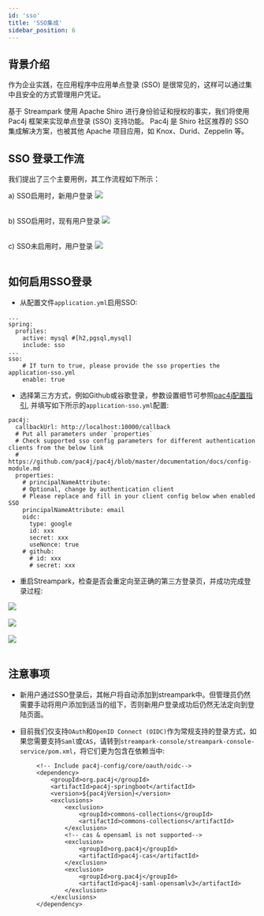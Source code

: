 ```yaml
---
id: 'sso'
title: 'SSO集成'
sidebar_position: 6
---
```


## 背景介绍
作为企业实践，在应用程序中应用单点登录 (SSO) 是很常见的，这样可以通过集中且安全的方式管理用户凭证。

基于 Streampark 使用 Apache Shiro 进行身份验证和授权的事实，我们将使用 Pac4j 框架来实现单点登录 (SSO) 支持功能。 Pac4j 是 Shiro 社区推荐的 SSO 集成解决方案，也被其他 Apache 项目应用，如 Knox、Durid、Zeppelin 等。


## SSO 登录工作流
我们提出了三个主要用例，其工作流程如下所示：

a) SSO启用时，新用户登录
<img src="/doc/image/sso/new-user-login-process.png"/><br></br>

b) SSO启用时，现有用户登录
<img src="/doc/image/sso/existing-user-login-process.png"/><br></br>

c) SSO未启用时，用户登录
<img src="/doc/image/sso/user-login-sso-not-enabled.png"/><br></br>

## 如何启用SSO登录
- 从配置文件`application.yml`启用SSO:
```
...
spring:
  profiles:
    active: mysql #[h2,pgsql,mysql]
    include: sso
...
sso:
    # If turn to true, please provide the sso properties the application-sso.yml
    enable: true
```

- 选择第三方方式，例如Github或谷歌登录，参数设置细节可参照[pac4j配置指引](https://github.com/pac4j/pac4j/blob/master/documentation/docs/config-module.md), 并填写如下所示的`application-sso.yml`配置:
```
pac4j:
  callbackUrl: http://localhost:10000/callback
  # Put all parameters under `properties`
  # Check supported sso config parameters for different authentication clients from the below link
  # https://github.com/pac4j/pac4j/blob/master/documentation/docs/config-module.md
  properties:
    # principalNameAttribute:
    # Optional, change by authentication client
    # Please replace and fill in your client config below when enabled SSO
    principalNameAttribute: email
    oidc:
      type: google
      id: xxx
      secret: xxx
      useNonce: true
    # github:
      # id: xxx
      # secret: xxx
```

- 重启Streampark，检查是否会重定向至正确的第三方登录页，并成功完成登录过程:

<img src="/doc/image/sso/github-login.png"/><br></br>
<img src="/doc/image/sso/google-login.png"/><br></br>
<img src="/doc/image/sso/login-success-redirect.png"/><br></br>

## 注意事项
- 新用户通过SSO登录后，其帐户将自动添加到streampark中。但管理员仍然需要手动将用户添加到适当的组下，否则新用户登录成功后仍然无法定向到登陆页面。

- 目前我们仅支持`OAuth`和`OpenID Connect (OIDC)`作为常规支持的登录方式，如果您需要支持`Saml`或`CAS`，请转到`streampark-console/streampark-console-service/pom.xml`，将它们更为包含在依赖当中:
```
        <!-- Include pac4j-config/core/oauth/oidc-->
        <dependency>
            <groupId>org.pac4j</groupId>
            <artifactId>pac4j-springboot</artifactId>
            <version>${pac4jVersion}</version>
            <exclusions>
                <exclusion>
                    <groupId>commons-collections</groupId>
                    <artifactId>commons-collections</artifactId>
                </exclusion>
                <!-- cas & opensaml is not supported-->
                <exclusion>
                    <groupId>org.pac4j</groupId>
                    <artifactId>pac4j-cas</artifactId>
                </exclusion>
                <exclusion>
                    <groupId>org.pac4j</groupId>
                    <artifactId>pac4j-saml-opensamlv3</artifactId>
                </exclusion>
            </exclusions>
        </dependency>
```

